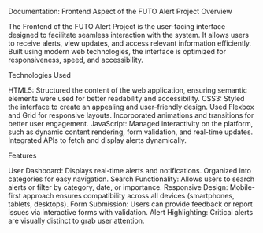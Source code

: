 Documentation: Frontend Aspect of the FUTO Alert Project
Overview

The Frontend of the FUTO Alert Project is the user-facing interface designed to facilitate seamless interaction with the system. It allows users to receive alerts, view updates, and access relevant information efficiently. Built using modern web technologies, the interface is optimized for responsiveness, speed, and accessibility.

Technologies Used

HTML5:
Structured the content of the web application, ensuring semantic elements were used for better readability and accessibility.
CSS3:
Styled the interface to create an appealing and user-friendly design.
Used Flexbox and Grid for responsive layouts.
Incorporated animations and transitions for better user engagement.
JavaScript:
Managed interactivity on the platform, such as dynamic content rendering, form validation, and real-time updates.
Integrated APIs to fetch and display alerts dynamically.

Features

User Dashboard:
Displays real-time alerts and notifications.
Organized into categories for easy navigation.
Search Functionality:
Allows users to search alerts or filter by category, date, or importance.
Responsive Design:
Mobile-first approach ensures compatibility across all devices (smartphones, tablets, desktops).
Form Submission:
Users can provide feedback or report issues via interactive forms with validation.
Alert Highlighting:
Critical alerts are visually distinct to grab user attention.

